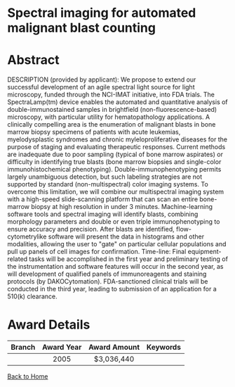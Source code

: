 
Spectral imaging for automated malignant blast counting
=======================================================

# Abstract


DESCRIPTION (provided by applicant):     We propose to extend our successful development of an agile spectral light source for light microscopy, funded through the NCI-IMAT initiative, into FDA trials. The SpectraLamp(tm) device enables the automated and quantitative analysis of double-immunostained samples in brightfield (non-fluorescence-based) microscopy, with particular utility for hematopathology applications. A clinically compelling area is the enumeration of malignant blasts in bone marrow biopsy specimens of patients with acute leukemias, myelodysplastic syndromes and chronic myleloproliferative diseases for the purpose of staging and evaluating therapeutic responses. Current methods are inadequate due to poor sampling (typical of bone marrow aspirates) or difficulty in identifying true blasts (bone marrow biopsies and single-color immunohistochemical phenotyping). Double-immunophenotyping permits largely unambiguous detection, but such labeling strategies are not supported by standard (non-multispectral) color imaging systems. To overcome this limitation, we will combine our multispectral imaging system with a high-speed slide-scanning platform that can scan an entire bone-marrow biopsy at high resolution in under 3 minutes. Machine-learning software tools and spectral imaging will identify blasts, combining morphology parameters and double or even triple immunophenotyping to ensure accuracy and precision. After blasts are identified, flow-cytometrylike software will present the data in histograms and other modalities, allowing the user to "gate" on particular cellular populations and pull up panels of cell images for confirmation.        Time-line: Final equipment-related tasks will be accomplished in the first year and preliminary testing of the instrumentation and software features will occur in the second year, as will development of qualified panels of immunoreagents and staining protocols (by DAKOCytomation). FDA-sanctioned clinical trials will be conducted in the third year, leading to submission of an application for a 510(k) clearance.  

# Award Details

|Branch|Award Year|Award Amount|Keywords|
| :---: | :---: | :---: | :---: |
||2005|$3,036,440||
  
  


[Back to Home](https://github.com/chrischow/dod_sbir_awards#1175)